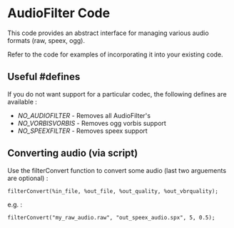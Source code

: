 # AudioFilter Code

This code provides an abstract interface for managing various audio formats (raw, speex, ogg).

Refer to the code for examples of incorporating it into your existing code.

## Useful #defines

If you do not want support for a particular codec, the following defines are available :

* *NO_AUDIOFILTER* - Removes all AudioFilter's
* *NO_VORBISVORBIS* - Removes ogg vorbis support
* *NO_SPEEXFILTER* - Removes speex support

## Converting audio (via script)

Use the filterConvert function to convert some audio (last two arguements are optional) :

    filterConvert(%in_file, %out_file, %out_quality, %out_vbrquality);

e.g. :

    filterConvert("my_raw_audio.raw", "out_speex_audio.spx", 5, 0.5);

